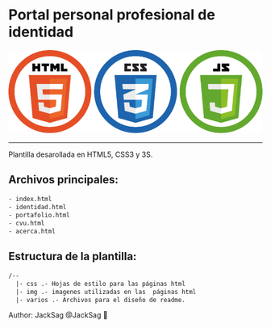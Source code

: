 # Portal personal profesional de identidad
<p align= "center">
<img src="varios/logos.png" widht="300">
</p>

---
Plantilla desarollada en HTML5, CSS3 y 3S.

Archivos principales:
---
```
- index.html
- identidad.html
- portafolio.html
- cvu.html
- acerca.html
```

Estructura de la plantilla:
---
```
/--
  |- css .- Hojas de estilo para las páginas html
  |- img .- imagenes utilizadas en las  páginas html
  |- varios .- Archivos para el diseño de readme.
```
Author:
JackSag
@JackSag :monocle_face:




